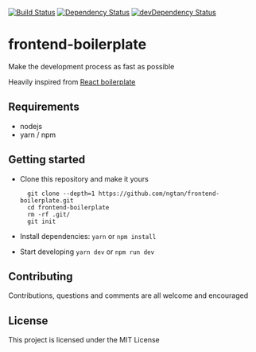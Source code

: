 [![Build Status](https://travis-ci.com/ngtan/frontend-boilerplate.svg)](https://travis-ci.com/ngtan/frontend-boilerplate)
[![Dependency Status](https://david-dm.org/ngtan/frontend-boilerplate.svg)](https://david-dm.org/ngtan/frontend-boilerplate)
[![devDependency Status](https://david-dm.org/ngtan/frontend-boilerplate/dev-status.svg)](https://david-dm.org/ngtan/frontend-boilerplate/?type=dev)

# frontend-boilerplate
Make the development process as fast as possible

Heavily inspired from [React boilerplate](https://github.com/react-boilerplate/react-boilerplate)

## Requirements
  - nodejs
  - yarn / npm

## Getting started
- Clone this repository and make it yours
  ```
    git clone --depth=1 https://github.com/ngtan/frontend-boilerplate.git
    cd frontend-boilerplate
    rm -rf .git/
    git init
  ```

- Install dependencies:
  `yarn` or `npm install`

- Start developing
  `yarn dev` or `npm run dev`

## Contributing
Contributions, questions and comments are all welcome and encouraged

## License
This project is licensed under the MIT License
